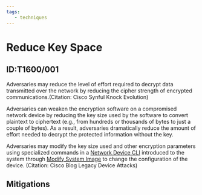```yaml
---
tags:
   - techniques
---
```

# Reduce Key Space
## ID:T1600/001
Adversaries may reduce the level of effort required to decrypt data transmitted over the network by reducing the cipher strength of encrypted communications.(Citation: Cisco Synful Knock Evolution)

Adversaries can weaken the encryption software on a compromised network device by reducing the key size used by the software to convert plaintext to ciphertext (e.g., from hundreds or thousands of bytes to just a couple of bytes). As a result, adversaries dramatically reduce the amount of effort needed to decrypt the protected information without the key.

Adversaries may modify the key size used and other encryption parameters using specialized commands in a [Network Device CLI](techniques/T1059/008) introduced to the system through [Modify System Image](techniques/T1601) to change the configuration of the device. (Citation: Cisco Blog Legacy Device Attacks)
## Mitigations
